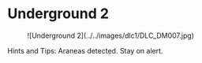 # Underground 2

<figure markdown>
![Underground 2](../../images/dlc1/DLC_DM007.jpg)
</figure>

Hints and Tips: Araneas detected. Stay on alert.
